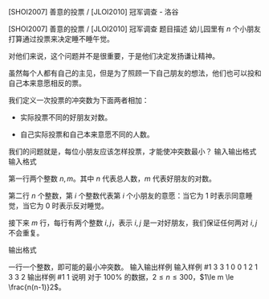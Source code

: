 



[SHOI2007] 善意的投票 / [JLOI2010] 冠军调查 - 洛谷














[SHOI2007] 善意的投票 / [JLOI2010] 冠军调查
题目描述
幼儿园里有 $n$ 个小朋友打算通过投票来决定睡不睡午觉。

对他们来说，这个问题并不是很重要，于是他们决定发扬谦让精神。

虽然每个人都有自己的主见，但是为了照顾一下自己朋友的想法，他们也可以投和自己本来意愿相反的票。

我们定义一次投票的冲突数为下面两者相加：

* 实际投票不同的好朋友对数。

* 自己实际投票和自己本来意愿不同的人数。

我们的问题就是，每位小朋友应该怎样投票，才能使冲突数最小？
输入输出格式
输入格式

第一行两个整数 $n,m$。其中 $n$ 代表总人数，$m$ 代表好朋友的对数。

第二行 $n$ 个整数，第 $i$ 个整数代表第 $i$ 个小朋友的意愿：当它为 $1$ 时表示同意睡觉，当它为 $0$ 时表示反对睡觉。

接下来 $m$ 行，每行有两个整数 $i,j$，表示 $i,j$ 是一对好朋友，我们保证任何两对 $i,j$ 不会重复。

输出格式

一行一个整数，即可能的最小冲突数。
输入输出样例
输入样例 #1
3 3
1 0 0
1 2
1 3
3 2
输出样例 #1
1
说明
对于 $100\%$ 的数据，$2\le n\le300$，$1\le m \le \frac{n(n-1)}2$。






